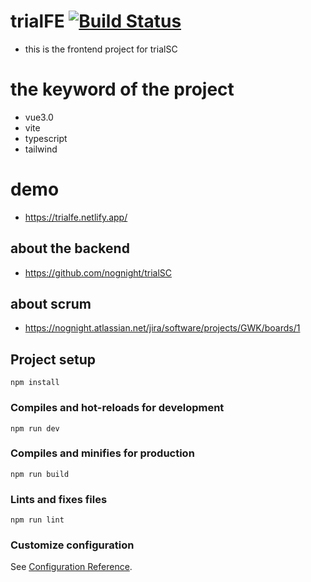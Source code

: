 # trialFE [![Build Status](https://app.travis-ci.com/nognight/trialFE.svg?branch=main)](https://app.travis-ci.com/nognight/trialFE)
- this is the frontend project for trialSC

# the keyword of the project
- vue3.0
- vite
- typescript
- tailwind

# demo
- https://trialfe.netlify.app/

## about the backend
- https://github.com/nognight/trialSC

## about scrum
- https://nognight.atlassian.net/jira/software/projects/GWK/boards/1

## Project setup
```
npm install
```

### Compiles and hot-reloads for development
```
npm run dev
```

### Compiles and minifies for production
```
npm run build
```

### Lints and fixes files
```
npm run lint
```

### Customize configuration
See [Configuration Reference](https://cli.vuejs.org/config/).

